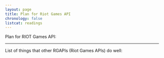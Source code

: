 ```yaml
---
layout: page
title: Plan for Riot Games API
chronology: false
listcat: readings
---
```


Plan for RIOT Games API:

---

List of things that other RGAPIs (Riot Games APIs) do well:
